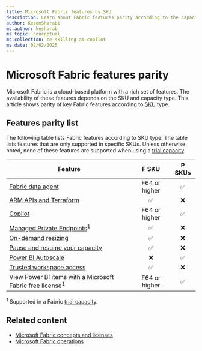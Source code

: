 ```yaml
---
title: Microsoft Fabric features by SKU
description: Learn about Fabric features parity according to the capacity type. The article lists features according to SKUs by capacity type.
author: KesemSharabi
ms.author: kesharab
ms.topic: conceptual
ms.collection: ce-skilling-ai-copilot
ms.date: 02/02/2025
---
```


# Microsoft Fabric features parity

Microsoft Fabric is a cloud-based platform with a rich set of features. The availability of these features depends on the SKU and capacity type. This article shows parity of key Fabric features according to [SKU](licenses.md#capacity) type.

## Features parity list

The following table lists Fabric features according to SKU type. The table lists features that are only supported in specific SKUs. Unless otherwise noted, none of these features are supported when using a [trial capacity](../fundamentals/fabric-trial.md).

| Feature                                                                                               | F SKU         | P SKUs       |
|-------------------------------------------------------------------------------------------------------|:-------------:|:------------:|
| [Fabric data agent](../data-science/concept-data-agent.md)                                                      | F64 or higher | &#x2705;     |
| [ARM APIs and Terraform](/azure/developer/terraform/overview-azapi-provider)                          | &#x2705;      | &#x274C;     |
| [Copilot](../fundamentals/copilot-fabric-overview.md)                                                 | F64 or higher | &#x2705;     |
| [Managed Private Endpoints](../security/security-managed-private-endpoints-overview.md)<sup>1</sup>   | &#x2705;      | &#x274C;     |
| [On-demand resizing](scale-capacity.md)                                                               | &#x2705;      | &#x274C;     |
| [Pause and resume your capacity](pause-resume.md)                                                     | &#x2705;      | &#x274C;     |
| [Power BI Autoscale](/power-bi/enterprise/service-premium-auto-scale)                                 | &#x274C;      | &#x2705;     |
| [Trusted workspace access](../security/security-trusted-workspace-access.md)                          | &#x2705;      | &#x274C;     |
| View Power BI items with a Microsoft Fabric free license<sup>1</sup>                                  | F64 or higher | &#x2705;     |

<sup>1</sup> Supported in a Fabric [trial capacity](../fundamentals/fabric-trial.md).

## Related content

* [Microsoft Fabric concepts and licenses](licenses.md)
* [Microsoft Fabric operations](fabric-operations.md)
